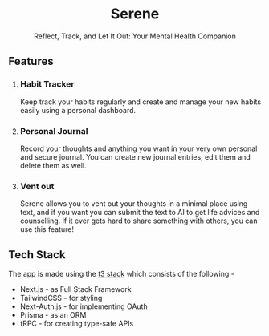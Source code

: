 <div align="center">
<h1>Serene</h2>
Reflect, Track, and Let It Out: Your Mental Health Companion
</div>

## Features
1. ### Habit Tracker
    Keep track your habits regularly and create and manage your new habits easily using a personal dashboard.
2. ### Personal Journal
    Record your thoughts and anything you want in your very own personal and secure journal. You can create new journal entries, edit them and delete them as well.
3. ### Vent out
    Serene allows you to vent out your thoughts in a minimal place using text, and if you want you can submit the text to AI to get life advices and counselling. If it ever gets hard to share something with others, you can use this feature!

## Tech Stack
The app is made using the [t3 stack](https://create.t3.gg) which consists of the following -
- Next.js - as Full Stack Framework
- TailwindCSS - for styling
- Next-Auth.js - for implementing OAuth
- Prisma - as an ORM
- tRPC - for creating type-safe APIs
